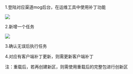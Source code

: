 1.登陆对应渠道mog后台，在运维工具中使用补丁功能

![](https://cdn.nlark.com/yuque/0/2024/png/43288467/1713176844583-16e4da4d-5ae4-4e06-aae9-a226c5c06d0c.png)

2.新增一个任务

![](https://cdn.nlark.com/yuque/0/2024/png/43288467/1713176844861-924cf1b3-2bd4-4f0e-af04-01b60a373615.png)

3.确认无误后执行任务

4.对应有客户端补丁更新，则需更新客户端补丁

注：重载后，若再创建新区，则需使用重载后的完整包进行创新区

